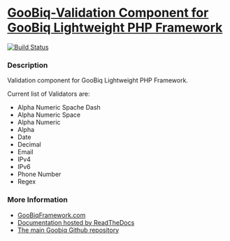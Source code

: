 # [GooBiq-Validation Component for GooBiq Lightweight PHP Framework](http://www.goobiqframework.com)

[![Build Status](https://travis-ci.org/jasonlam604/GooBiq-Validation.png)](https://travis-ci.org/jasonlam604/GooBiq-Validation)

### Description

Validation component for GooBiq Lightweight PHP Framework.

Current list of Validators are:

* Alpha Numeric Spache Dash
* Alpha Numeric Space
* Alpha Numeric
* Alpha
* Date
* Decimal
* Email
* IPv4
* IPv6
* Phone Number
* Regex


### More Information

* [GooBiqFramework.com](http://www.goobiqframework.com)
* [Documentation hosted by ReadTheDocs](http://goobiq.readthedocs.org/en/latest/features/validation/)
* [The main Goobiq Github repository](https://github.com/jasonlam604/GooBiq) 

